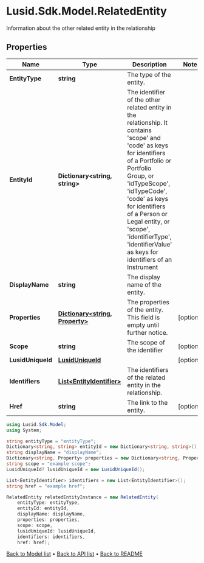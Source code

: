 # Lusid.Sdk.Model.RelatedEntity
Information about the other related entity in the relationship

## Properties

Name | Type | Description | Notes
------------ | ------------- | ------------- | -------------
**EntityType** | **string** | The type of the entity. | 
**EntityId** | **Dictionary&lt;string, string&gt;** | The identifier of the other related entity in the relationship. It contains &#39;scope&#39; and &#39;code&#39; as keys for identifiers of a Portfolio or Portfolio Group, or &#39;idTypeScope&#39;, &#39;idTypeCode&#39;, &#39;code&#39; as keys for identifiers of a Person or Legal entity, or &#39;scope&#39;, &#39;identifierType&#39;, &#39;identifierValue&#39; as keys for identifiers of an Instrument | 
**DisplayName** | **string** | The display name of the entity. | 
**Properties** | [**Dictionary&lt;string, Property&gt;**](Property.md) | The properties of the entity. This field is empty until further notice. | [optional] 
**Scope** | **string** | The scope of the identifier | [optional] 
**LusidUniqueId** | [**LusidUniqueId**](LusidUniqueId.md) |  | [optional] 
**Identifiers** | [**List&lt;EntityIdentifier&gt;**](EntityIdentifier.md) | The identifiers of the related entity in the relationship. | 
**Href** | **string** | The link to the entity. | [optional] 

```csharp
using Lusid.Sdk.Model;
using System;

string entityType = "entityType";
Dictionary<string, string> entityId = new Dictionary<string, string>();
string displayName = "displayName";
Dictionary<string, Property> properties = new Dictionary<string, Property>();
string scope = "example scope";
LusidUniqueId? lusidUniqueId = new LusidUniqueId();

List<EntityIdentifier> identifiers = new List<EntityIdentifier>();
string href = "example href";

RelatedEntity relatedEntityInstance = new RelatedEntity(
    entityType: entityType,
    entityId: entityId,
    displayName: displayName,
    properties: properties,
    scope: scope,
    lusidUniqueId: lusidUniqueId,
    identifiers: identifiers,
    href: href);
```

[Back to Model list](../README.md#documentation-for-models) &#8226; [Back to API list](../README.md#documentation-for-api-endpoints) &#8226; [Back to README](../README.md)
